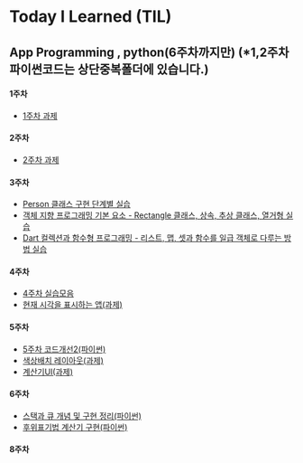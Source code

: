# Today I Learned (TIL)

## App Programming , python(6주차까지만)          (*1,2주차 파이썬코드는 상단중복폴더에 있습니다.)

#### 1주차
- [1주차 과제](../main/1주차%20과제.md)

#### 2주차
- [2주차 과제](../main/2주차과제.md)

#### 3주차
- [Person 클래스 구현 단계별 실습](../main/App%20Programming/3주차/Person%20클래스%20구현%20단계별%20실습.md)
- [객체 지향 프로그래밍 기본 요소 - Rectangle 클래스, 상속, 추상 클래스, 열거형 실습](./App%20Programming/3주차/객체%20지향%20프로그래밍%20기본%20요소%20-%20Rectangle%20클래스,%20상속,%20추상%20클래스,%20열거형%20실습.md)
- [Dart 컬렉션과 함수형 프로그래밍 - 리스트, 맵, 셋과 함수를 일급 객체로 다루는 방법 실습](./App%20Programming/3주차/Dart%20컬렉션과%20함수형%20프로그래밍%20-%20리스트,%20맵,%20셋과%20함수를%20일급%20객체로%20다루는%20방법%20실습.md)

#### 4주차
- [4주차 실습모음](../main/App%20Programming/4주차/4주차%20실습모음.md)
- [현재 시각을 표시하는 앱(과제)](../main/App%20Programming/4주차/현재%20시각을%20표시하는%20앱(과제).md)

#### 5주차
- [5주차 코드개선2(파이썬)](../main/App%20Programming/5주차/5주차%20코드개선2(파이썬).md)
- [색상배치 레이아웃(과제)](../main/App%20Programming/5주차/색상배치%20레이아웃(과제).md)
- [계산기UI(과제)](../main/App%20Programming/5주차/계산기UI(과제).md)

#### 6주차
- [스택과 큐 개념 및 구현 정리(파이썬)](../main/App%20Programming/6주차/스택과%20큐%20개념%20및%20구현%20정리(파이썬).md)
- [후위표기법 계산기 구현(파이썬)](../main/App%20Programming/6주차/후위표기법%20계산기%20구현(파이썬).md)

#### 8주차
